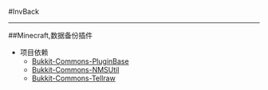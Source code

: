 #InvBack

---

##Minecraft,数据备份插件

* 项目依赖
  +  [Bukkit-Commons-PluginBase](https://coding.net/u/q17866380/p/Bukkit-Commons-PluginBase/git)
  +  [Bukkit-Commons-NMSUtil](https://coding.net/u/q17866380/p/Bukkit-Commons-NMSUtil/git)
  +  [Bukkit-Commons-Tellraw](https://coding.net/u/q17866380/p/Bukkit-Commons-Tellraw/git)